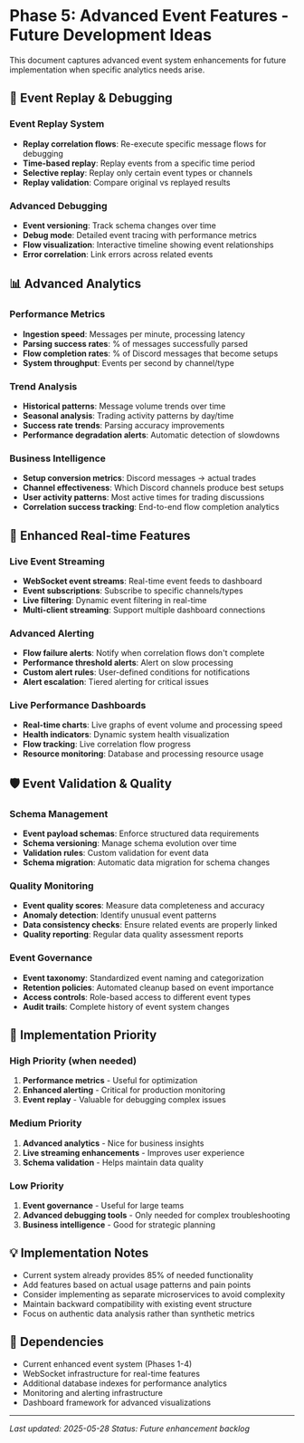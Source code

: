 # Phase 5: Advanced Event Features - Future Development Ideas

This document captures advanced event system enhancements for future implementation when specific analytics needs arise.

## 🔄 Event Replay & Debugging

### Event Replay System
- **Replay correlation flows**: Re-execute specific message flows for debugging
- **Time-based replay**: Replay events from a specific time period
- **Selective replay**: Replay only certain event types or channels
- **Replay validation**: Compare original vs replayed results

### Advanced Debugging
- **Event versioning**: Track schema changes over time
- **Debug mode**: Detailed event tracing with performance metrics
- **Flow visualization**: Interactive timeline showing event relationships
- **Error correlation**: Link errors across related events

## 📊 Advanced Analytics

### Performance Metrics
- **Ingestion speed**: Messages per minute, processing latency
- **Parsing success rates**: % of messages successfully parsed
- **Flow completion rates**: % of Discord messages that become setups
- **System throughput**: Events per second by channel/type

### Trend Analysis
- **Historical patterns**: Message volume trends over time
- **Seasonal analysis**: Trading activity patterns by day/time
- **Success rate trends**: Parsing accuracy improvements
- **Performance degradation alerts**: Automatic detection of slowdowns

### Business Intelligence
- **Setup conversion metrics**: Discord messages → actual trades
- **Channel effectiveness**: Which Discord channels produce best setups
- **User activity patterns**: Most active times for trading discussions
- **Correlation success tracking**: End-to-end flow completion analytics

## 🔴 Enhanced Real-time Features

### Live Event Streaming
- **WebSocket event streams**: Real-time event feeds to dashboard
- **Event subscriptions**: Subscribe to specific channels/types
- **Live filtering**: Dynamic event filtering in real-time
- **Multi-client streaming**: Support multiple dashboard connections

### Advanced Alerting
- **Flow failure alerts**: Notify when correlation flows don't complete
- **Performance threshold alerts**: Alert on slow processing
- **Custom alert rules**: User-defined conditions for notifications
- **Alert escalation**: Tiered alerting for critical issues

### Live Performance Dashboards
- **Real-time charts**: Live graphs of event volume and processing speed
- **Health indicators**: Dynamic system health visualization
- **Flow tracking**: Live correlation flow progress
- **Resource monitoring**: Database and processing resource usage

## 🛡️ Event Validation & Quality

### Schema Management
- **Event payload schemas**: Enforce structured data requirements
- **Schema versioning**: Manage schema evolution over time
- **Validation rules**: Custom validation for event data
- **Schema migration**: Automatic data migration for schema changes

### Quality Monitoring
- **Event quality scores**: Measure data completeness and accuracy
- **Anomaly detection**: Identify unusual event patterns
- **Data consistency checks**: Ensure related events are properly linked
- **Quality reporting**: Regular data quality assessment reports

### Event Governance
- **Event taxonomy**: Standardized event naming and categorization
- **Retention policies**: Automated cleanup based on event importance
- **Access controls**: Role-based access to different event types
- **Audit trails**: Complete history of event system changes

## 🎯 Implementation Priority

### High Priority (when needed)
1. **Performance metrics** - Useful for optimization
2. **Enhanced alerting** - Critical for production monitoring
3. **Event replay** - Valuable for debugging complex issues

### Medium Priority
1. **Advanced analytics** - Nice for business insights
2. **Live streaming enhancements** - Improves user experience
3. **Schema validation** - Helps maintain data quality

### Low Priority
1. **Event governance** - Useful for large teams
2. **Advanced debugging tools** - Only needed for complex troubleshooting
3. **Business intelligence** - Good for strategic planning

## 💡 Implementation Notes

- Current system already provides 85% of needed functionality
- Add features based on actual usage patterns and pain points
- Consider implementing as separate microservices to avoid complexity
- Maintain backward compatibility with existing event structure
- Focus on authentic data analysis rather than synthetic metrics

## 🔗 Dependencies

- Current enhanced event system (Phases 1-4)
- WebSocket infrastructure for real-time features
- Additional database indexes for performance analytics
- Monitoring and alerting infrastructure
- Dashboard framework for advanced visualizations

---

*Last updated: 2025-05-28*
*Status: Future enhancement backlog*